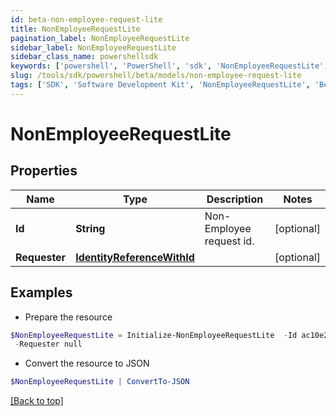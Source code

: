 ```yaml
---
id: beta-non-employee-request-lite
title: NonEmployeeRequestLite
pagination_label: NonEmployeeRequestLite
sidebar_label: NonEmployeeRequestLite
sidebar_class_name: powershellsdk
keywords: ['powershell', 'PowerShell', 'sdk', 'NonEmployeeRequestLite', 'BetaNonEmployeeRequestLite'] 
slug: /tools/sdk/powershell/beta/models/non-employee-request-lite
tags: ['SDK', 'Software Development Kit', 'NonEmployeeRequestLite', 'BetaNonEmployeeRequestLite']
---
```



# NonEmployeeRequestLite

## Properties

Name | Type | Description | Notes
------------ | ------------- | ------------- | -------------
**Id** | **String** | Non-Employee request id. | [optional] 
**Requester** | [**IdentityReferenceWithId**](identity-reference-with-id) |  | [optional] 

## Examples

- Prepare the resource
```powershell
$NonEmployeeRequestLite = Initialize-NonEmployeeRequestLite  -Id ac10e21c-931c-1ef2-8193-1c51e7ff0003 `
 -Requester null
```

- Convert the resource to JSON
```powershell
$NonEmployeeRequestLite | ConvertTo-JSON
```


[[Back to top]](#) 

